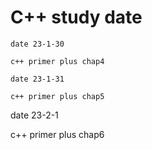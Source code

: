 # C++ study date

```
date 23-1-30

c++ primer plus chap4
```

```
date 23-1-31

c++ primer plus chap5
```

date 23-2-1

c++ primer plus chap6
```